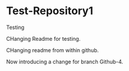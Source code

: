 # Test-Repository1
Testing


CHanging Readme for testing.


CHanging readme from within github.

Now introducing a change for branch Github-4.

